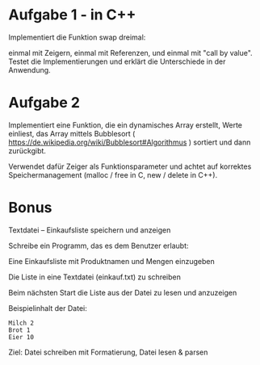 
# Aufgabe 1 - in C++
Implementiert die Funktion swap dreimal: 

einmal mit Zeigern, einmal mit Referenzen, und einmal mit "call by value". Testet die Implementierungen und erklärt die Unterschiede in der Anwendung.

# Aufgabe 2
Implementiert eine Funktion, die ein dynamisches Array erstellt, Werte einliest, das Array mittels Bubblesort ( https://de.wikipedia.org/wiki/Bubblesort#Algorithmus ) sortiert und dann zurückgibt. 

Verwendet dafür Zeiger als Funktionsparameter und achtet auf korrektes Speichermanagement (malloc / free in C, new / delete in C++).

# Bonus
Textdatei – Einkaufsliste speichern und anzeigen

Schreibe ein Programm, das es dem Benutzer erlaubt:

Eine Einkaufsliste mit Produktnamen und Mengen einzugeben

Die Liste in eine Textdatei (einkauf.txt) zu schreiben

Beim nächsten Start die Liste aus der Datei zu lesen und anzuzeigen

Beispielinhalt der Datei:
```
Milch 2
Brot 1
Eier 10
```

Ziel: Datei schreiben mit Formatierung, Datei lesen & parsen
